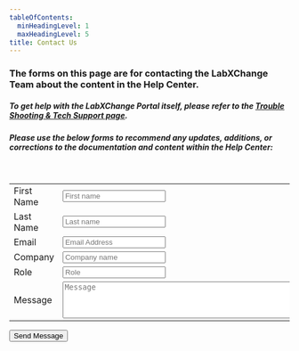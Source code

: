 ```yaml
---
tableOfContents:
  minHeadingLevel: 1
  maxHeadingLevel: 5
title: Contact Us
---
```


### The forms on this page are for contacting the LabXChange Team about the content in the Help Center.

##### To get help with the LabXChange Portal itself, please refer to the [Trouble Shooting & Tech Support page](/resources/troubleshooting/).

##### Please use the below forms to recommend any updates, additions, or corrections to the documentation and content within the Help Center:
<br />

<form id="form" method="POST"  data-netlify="true">
<table>
    <tr>
        <td><label>First Name</label></td>
        <td><input type="text" name="first_name" placeholder="First name" required /></td>
    </tr>
    <tr>
        <td><label>Last Name</label></td>
        <td><input type="text" name="last_name" placeholder="Last name" required /></td>
    </tr>
    <tr>
        <td><label>Email</label></td>
        <td><input type="email" name="email" inputmode="email" placeholder="Email Address" required /></td>
    </tr>
    <tr>
        <td><label>Company</label></td>
        <td><input type="text" name="company" placeholder="Company name" required /></td>
    </tr>
    <tr>
        <td><label>Role</label></td>
        <td><input type="text" name="role" placeholder="Role" /></td>
    </tr>
    <tr>
        <td><label>Message</label></td>
        <td><textarea name="message" rows="4" cols="50" placeholder="Message" required></textarea></td>
    </tr>
</table>

<button type="submit">Send Message</button>
</form>